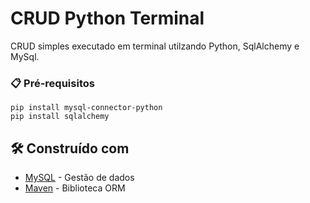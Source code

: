 # CRUD Python Terminal

CRUD simples executado em terminal utilzando Python, SqlAlchemy e MySql.

### 📋 Pré-requisitos

```
pip install mysql-connector-python
pip install sqlalchemy
```

## 🛠️ Construído com

* [MySQL](http://www.dropwizard.io/1.0.2/docs/](https://dev.mysql.com/downloads/)) - Gestão de dados
* [Maven](https://maven.apache.org/) - Biblioteca ORM
